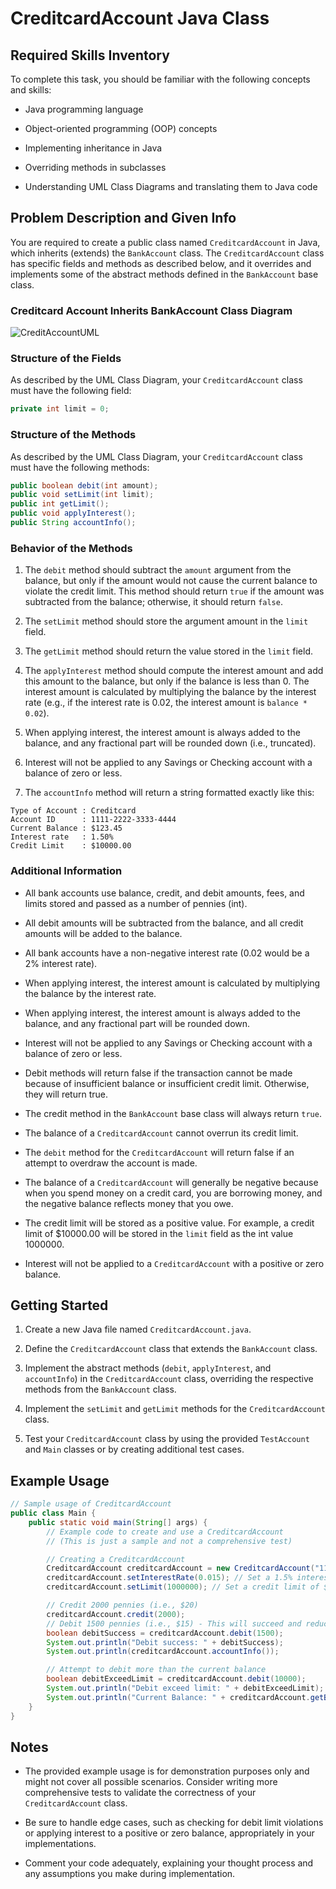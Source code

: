 # CreditcardAccount Java Class      
 
## Required Skills Inventory
To complete this task, you should be familiar with the following concepts and skills:
- Java programming language

- Object-oriented programming (OOP) concepts
- Implementing inheritance in Java
- Overriding methods in subclasses
- Understanding UML Class Diagrams and translating them to Java code

## Problem Description and Given Info
You are required to create a public class named `CreditcardAccount` in Java, which inherits (extends) the `BankAccount` class. The `CreditcardAccount` class has specific fields and methods as described below, and it overrides and implements some of the abstract methods defined in the `BankAccount` base class.

### Creditcard Account Inherits BankAccount Class Diagram

  ![CreditAccountUML](https://github.com/user-attachments/assets/00c59c11-31e1-4d71-beca-12119eeefb9f)


### Structure of the Fields
As described by the UML Class Diagram, your `CreditcardAccount` class must have the following field:
```java
private int limit = 0;
```

### Structure of the Methods
As described by the UML Class Diagram, your `CreditcardAccount` class must have the following methods:
```java
public boolean debit(int amount);
public void setLimit(int limit);
public int getLimit();
public void applyInterest();
public String accountInfo();
```

### Behavior of the Methods
1. The `debit` method should subtract the `amount` argument from the balance, but only if the amount would not cause the current balance to violate the credit limit. This method should return `true` if the amount was subtracted from the balance; otherwise, it should return `false`.

2. The `setLimit` method should store the argument amount in the `limit` field.
3. The `getLimit` method should return the value stored in the `limit` field.
4. The `applyInterest` method should compute the interest amount and add this amount to the balance, but only if the balance is less than 0. The interest amount is calculated by multiplying the balance by the interest rate (e.g., if the interest rate is 0.02, the interest amount is `balance * 0.02`).
5. When applying interest, the interest amount is always added to the balance, and any fractional part will be rounded down (i.e., truncated).
6. Interest will not be applied to any Savings or Checking account with a balance of zero or less.
7. The `accountInfo` method will return a string formatted exactly like this:
```
Type of Account : Creditcard
Account ID      : 1111-2222-3333-4444
Current Balance : $123.45
Interest rate   : 1.50%
Credit Limit    : $10000.00
```

### Additional Information
- All bank accounts use balance, credit, and debit amounts, fees, and limits stored and passed as a number of pennies (int).

- All debit amounts will be subtracted from the balance, and all credit amounts will be added to the balance.
- All bank accounts have a non-negative interest rate (0.02 would be a 2% interest rate).
- When applying interest, the interest amount is calculated by multiplying the balance by the interest rate.
- When applying interest, the interest amount is always added to the balance, and any fractional part will be rounded down.
- Interest will not be applied to any Savings or Checking account with a balance of zero or less.
- Debit methods will return false if the transaction cannot be made because of insufficient balance or insufficient credit limit. Otherwise, they will return true.
- The credit method in the `BankAccount` base class will always return `true`.
- The balance of a `CreditcardAccount` cannot overrun its credit limit.
- The `debit` method for the `CreditcardAccount` will return false if an attempt to overdraw the account is made.
- The balance of a `CreditcardAccount` will generally be negative because when you spend money on a credit card, you are borrowing money, and the negative balance reflects money that you owe.
- The credit limit will be stored as a positive value. For example, a credit limit of $10000.00 will be stored in the `limit` field as the int value 1000000.
- Interest will not be applied to a `CreditcardAccount` with a positive or zero balance.

## Getting Started
1. Create a new Java file named `CreditcardAccount.java`.

2. Define the `CreditcardAccount` class that extends the `BankAccount` class.
3. Implement the abstract methods (`debit`, `applyInterest`, and `accountInfo`) in the `CreditcardAccount` class, overriding the respective methods from the `BankAccount` class.
4. Implement the `setLimit` and `getLimit` methods for the `CreditcardAccount` class.
5. Test your `CreditcardAccount` class by using the provided `TestAccount` and `Main` classes or by creating additional test cases.

## Example Usage
```java
// Sample usage of CreditcardAccount
public class Main {
    public static void main(String[] args) {
        // Example code to create and use a CreditcardAccount
        // (This is just a sample and not a comprehensive test)

        // Creating a CreditcardAccount
        CreditcardAccount creditcardAccount = new CreditcardAccount("1111-2222-3333-4444");
        creditcardAccount.setInterestRate(0.015); // Set a 1.5% interest rate
        creditcardAccount.setLimit(1000000); // Set a credit limit of $10000.00

        // Credit 2000 pennies (i.e., $20)
        creditcardAccount.credit(2000);
        // Debit 1500 pennies (i.e., $15) - This will succeed and reduce the balance to $5
        boolean debitSuccess = creditcardAccount.debit(1500);
        System.out.println("Debit success: " + debitSuccess);
        System.out.println(creditcardAccount.accountInfo());

        // Attempt to debit more than the current balance
        boolean debitExceedLimit = creditcardAccount.debit(10000);
        System.out.println("Debit exceed limit: " + debitExceedLimit);
        System.out.println("Current Balance: " + creditcardAccount.getBalance());
    }
}
```

## Notes
- The provided example usage is for demonstration purposes only and might not cover all possible scenarios. Consider writing more comprehensive tests to validate the correctness of your `CreditcardAccount` class.

- Be sure to handle edge cases, such as checking for debit limit violations or applying interest to a positive or zero balance, appropriately in your implementations.
- Comment your code adequately, explaining your thought process and any assumptions you make during implementation.
